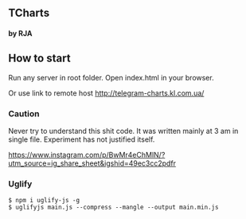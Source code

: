 ## TCharts
#### by RJA

## How to start
Run any server in root folder. 
Open index.html in your browser.

Or use link to remote host http://telegram-charts.kl.com.ua/

### Caution
Never try to understand this shit code.
It was written mainly at 3 am in single file.
Experiment has not justified itself.

https://www.instagram.com/p/BwMr4eChMlN/?utm_source=ig_share_sheet&igshid=49ec3cc2pdfr

### Uglify
```
$ npm i uglify-js -g
$ uglifyjs main.js --compress --mangle --output main.min.js
```
